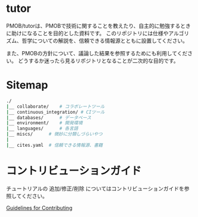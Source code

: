 tutor
=====
PMOB/tutorは、PMOBで技術に関することを教えたり、自主的に勉強するときに助けになることを目的とした資料です。
このリポジトリには仕様やアルゴリズム、哲学についての解説を、信頼できる情報源とともに設置してください。

また、PMOBの方針について、議論した結果を参照するためにも利用してください。
どうするか迷ったら見るリポジトリとなることが二次的な目的です。


Sitemap
=======

```sh
./
|__ collaborate/	# コラボレートツール
|__ continuous_integration/	# CIツール
|__ databases/		# データベース
|__ environment/	# 開発環境
|__ languages/		# 各言語
|__ miscs/		# 微妙に分類しづらいやつ
|
|__ cites.yaml	# 信頼できる情報源、書籍
```

コントリビューションガイド
==========================
チュートリアルの 追加/修正/削除 についてはコントリビューションガイドを参照してください。

[Guidelines for Contributing](https://github.com/PMOB/tutor/blob/master/.github/CONTRIBUTING.md)
